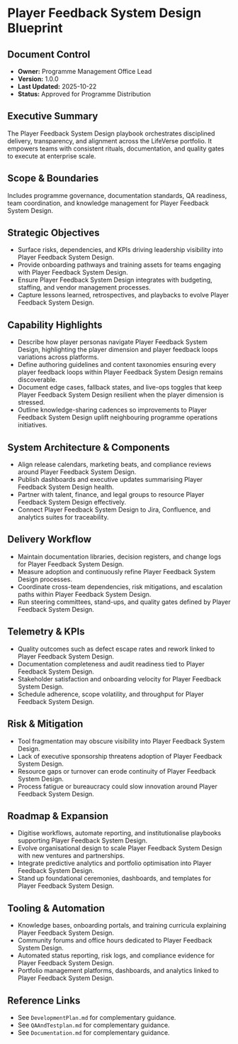 # Player Feedback System Design Blueprint
## Document Control
- **Owner:** Programme Management Office Lead
- **Version:** 1.0.0
- **Last Updated:** 2025-10-22
- **Status:** Approved for Programme Distribution

## Executive Summary
The Player Feedback System Design playbook orchestrates disciplined delivery, transparency, and
alignment across the LifeVerse portfolio. It empowers teams with consistent rituals, documentation,
and quality gates to execute at enterprise scale.

## Scope & Boundaries
Includes programme governance, documentation standards, QA readiness, team coordination, and
knowledge management for Player Feedback System Design.

## Strategic Objectives
- Surface risks, dependencies, and KPIs driving leadership visibility into Player Feedback System Design.
- Provide onboarding pathways and training assets for teams engaging with Player Feedback System Design.
- Ensure Player Feedback System Design integrates with budgeting, staffing, and vendor management processes.
- Capture lessons learned, retrospectives, and playbacks to evolve Player Feedback System Design.

## Capability Highlights
- Describe how player personas navigate Player Feedback System Design, highlighting the player dimension and player feedback loops variations across platforms.
- Define authoring guidelines and content taxonomies ensuring every player feedback loops within Player Feedback System Design remains discoverable.
- Document edge cases, fallback states, and live-ops toggles that keep Player Feedback System Design resilient when the player dimension is stressed.
- Outline knowledge-sharing cadences so improvements to Player Feedback System Design uplift neighbouring programme operations initiatives.

## System Architecture & Components
- Align release calendars, marketing beats, and compliance reviews around Player Feedback System Design.
- Publish dashboards and executive updates summarising Player Feedback System Design health.
- Partner with talent, finance, and legal groups to resource Player Feedback System Design effectively.
- Connect Player Feedback System Design to Jira, Confluence, and analytics suites for traceability.

## Delivery Workflow
- Maintain documentation libraries, decision registers, and change logs for Player Feedback System Design.
- Measure adoption and continuously refine Player Feedback System Design processes.
- Coordinate cross-team dependencies, risk mitigations, and escalation paths within Player Feedback System Design.
- Run steering committees, stand-ups, and quality gates defined by Player Feedback System Design.

## Telemetry & KPIs
- Quality outcomes such as defect escape rates and rework linked to Player Feedback System Design.
- Documentation completeness and audit readiness tied to Player Feedback System Design.
- Stakeholder satisfaction and onboarding velocity for Player Feedback System Design.
- Schedule adherence, scope volatility, and throughput for Player Feedback System Design.

## Risk & Mitigation
- Tool fragmentation may obscure visibility into Player Feedback System Design.
- Lack of executive sponsorship threatens adoption of Player Feedback System Design.
- Resource gaps or turnover can erode continuity of Player Feedback System Design.
- Process fatigue or bureaucracy could slow innovation around Player Feedback System Design.

## Roadmap & Expansion
- Digitise workflows, automate reporting, and institutionalise playbooks supporting Player Feedback System Design.
- Evolve organisational design to scale Player Feedback System Design with new ventures and partnerships.
- Integrate predictive analytics and portfolio optimisation into Player Feedback System Design.
- Stand up foundational ceremonies, dashboards, and templates for Player Feedback System Design.

## Tooling & Automation
- Knowledge bases, onboarding portals, and training curricula explaining Player Feedback System Design.
- Community forums and office hours dedicated to Player Feedback System Design.
- Automated status reporting, risk logs, and compliance evidence for Player Feedback System Design.
- Portfolio management platforms, dashboards, and analytics linked to Player Feedback System Design.

## Reference Links
- See `DevelopmentPlan.md` for complementary guidance.
- See `QAAndTestplan.md` for complementary guidance.
- See `Documentation.md` for complementary guidance.
